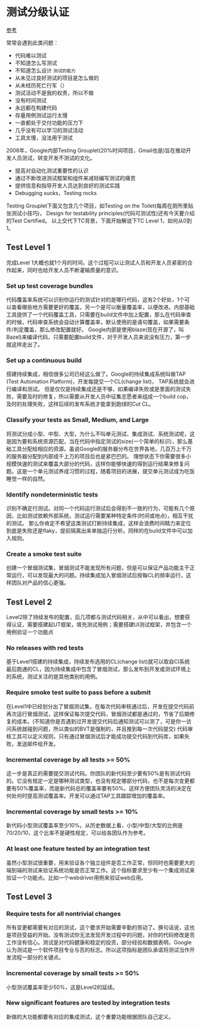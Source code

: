 # 测试分级认证
[参考](https://mike-bland.com/2011/10/18/test-certified.html)

常常会遇到此类问题：
+ 代码难以测试
+ 不知道怎么写测试
+ 不知道怎么设计 `测试的能力`
+ 从未见过良好测试的项目是怎么做的
+ 从未经历死亡行军（）
+ 测试活动不是我的权责，所以不做
+ 没有时间测试
+ 永远都在构建代码
+ 存量用例测试运行太慢
+ 一直都处于交付功能的压力下
+ 几乎没有可以学习的测试活动
+ 工具太慢，没法用于测试

2006年，Google内部Testing Grouplet(20%时间项目，Gmail也是)旨在推动开发人员测试，转变开发不测试的文化。
+ 提高对自动化测试重要性的认识
+ 通过不断改进测试框架和组件来减轻编写测试的痛苦
+ 提供信息和指导开发人员达到良好的测试实践
+ Debugging sucks，Testing rocks

Testing Grouplet下面又包含几个项目，如Testing on the Toilet(每周在厕所里贴张测试小技巧)， Design for testability principles(代码可测试性)还有今天要介绍的Test Certified。
以上交代下TC背景，下面开始解说下TC Level 1，如何从0到1。
## Test Level 1
完成Level 1大概也就1个月的时间，这个过程可以让测试人员和开发人员紧密的合作起来，同时也给开发人员不断灌输质量的意识。
### Set up test coverage bundles
代码覆盖率系统可以识别你运行的测试针对的是哪行代码，这有2个好处，1个可以查看哪些地方需要更好的覆盖，另一个是可以衡量覆盖率，以便改进。内部基础工具提供了一个代码覆盖工具，只需要在build文件中加上配置，那么在代码审查的时候，代码审查系统会自动计算覆盖率，默认使用的是语句覆盖，如果需要条件/判定覆盖，那么修改配置就好。
Google内部是使用blaze(现在开源了，叫Bazel)来编译代码，只需要配置build文件，对于开发人员来说没有压力，第一步就这样走出了。
### Set up a continuous build
搭建持续集成，相信很多公司已经这么做了。Google的持续集成系统叫做TAP (Test Automation Platform)，开发每提交一个CL(change list)， TAP系统就会进行编译和测试。
但是仅仅是持续集成还是不够，如果编译失败或是里面的测试失败，需要及时的修复，所以需要从开发人员中征集志愿者来组成一个build cop，及时的处理失败，这样后续的发布系统才能拿到跑绿的Cut CL。
### Classify your tests as Small, Medium, and Large
将测试分成小型、中型、大型，为什么不叫单元测试、集成测试、系统测试呢，这是因为要和系统资源匹配，当在代码中指定测试的size(一个简单的标识)，那么基础工具分配给相应的资源。虽说Google的服务器分布在世界各地，几百万上千万的服务器分配到内部成千上万的项目后也是紧巴巴的。
理想状态下你需要很多小规模快速的测试来覆盖大部分的代码，这样你能够快速的得到运行结果来修复问题。这是一个单元测试养成习惯的过程，随着项目的进展，提交单元测试成为吃饭睡觉一样的自然。
### Identify nondeterministic tests
识别不确定行测试。对同一个代码运行测试后会得到不一致的行为，可能有几个原因，比如测试依赖外部系统，测试运行需要某种特定条件(时间或地点)，相互干扰的测试。
那么你肯定不希望这类测试打断持续集成，这样会浪费时间精力来定位到底是失败还是flaky，提前隔离出来单独运行分析。同样的在build文件中可以加入规则。
### Create a smoke test suite
创建一个冒烟测试集，冒烟测试不能发现所有问题，但是可以保证产品功能主干正常运行，可以发现最大的问题。持续集成加入冒烟测试后按每CL的频率运行，这样团队对产品的信心更强。

## Test Level 2
Level2除了持续发布的配置，后几项都与测试代码相关，从中可以看出，想要获得认证，需要搭建起UT框架，填充测试用例；需要搭建UI测试框架，并包含一个用例验证一个功能点
### No releases with red tests
基于Level1搭建的持续集成，持续发布选用的CL(change list)就可以取自CI系统最后跑通的CL，因为持续集成中包含了冒烟测试，那么发布到开发或测试环境上的系统，测试关注的是其他类别的用例。

### Require smoke test suite to pass before a submit
在Level1中已经划分出了冒烟测试集，在每次代码审核通过后，开发在提交代码前再次运行冒烟测试，这样保证每次提交代码，冒烟测试都是通过的，节省了后期修复的成本。(不知道你是否遇到过开发提交代码后通知测试可以测了，可是你一访问系统就碰到问题，所以类似的BVT是强制的，并且推到每一次代码提交)
代码审核工具可以定义规则，只有通过冒烟测试后才能成功提交代码到代码库，如果失败，发送邮件给开发。
### Incremental coverage by all tests >= 50%
这一步是真正的需要提交测试代码。你团队的新代码至少要有50%是有测试代码的。它没有规定一定是哪种测试类型，也没有规定哪部分代码，也不是每次变更都要有50%覆盖率，而是新代码总的覆盖率要有50%。这样方便团队灵活的决定在何处何时提高测试覆盖率。开发可以通过TAP工具跟踪增加的覆盖率。
### Incremental coverage by small tests >= 10%
新代码小型测试覆盖率至少10%。从历史数据上看，小型/中型/大型的比例是70/20/10，这个比率不是硬性规定，可以给各团队作为参考。

### At least one feature tested by an integration test
虽然小型测试很重要，用来验证各个独立组件是否工作正常，但同时也需要更大的端到端的测试来验证系统功能是否正常工作。这个指标要求至少有一个集成测试来验证一个功能点。比如一个webdriver用例来验证web应用。

## Test Level 3
### Require tests for all nontrivial changes
所有变更都需要有对应的测试，这个要求开始需要辛勤的劳动了。换句话说，这也是项目受益的开始。没有测试你无法发现开发过程中的问题，对你的代码修改是否工作没有信心。测试是对代码健康和稳定的投资，部分经验和数据表明，Google认为测试是一个软件项目专业与否的标志。所以这项指标是团队承诺将测试当作开发流程一部分的关键点。

### Incremental coverage by small tests >= 50%
小型测试覆盖率至少50%，这是Level2的延续。

### New significant features are tested by integration tests
新做的大功能都要有对应的集成测试，这个重要功能根据团队自己定义。